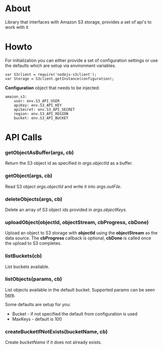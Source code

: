 # About

Library that interfaces with Amazon S3 storage, provides a set of api's to work with it

# Howto
For initialization you can either provide a set of configuration settings or use the defaults which are setup via environment variables.

    var S3client = require('nodejs-s3client');
    var Storage = S3client.getInstance(configuration);

**Configuration** object that needs to be injected:

    amazon_s3:
        user: env.S3_API_USER
        apiKey: env.S3_API_KEY
        apiSecret: env.S3_API_SECRET
        region: env.S3_API_REGION
        bucket: env.S3_API_BUCKET

# API Calls

### getObjectAsBuffer(args, cb)

Return the S3 object id as specified in *args.objectId* as a buffer.

### getObject(args, cb)

Read S3 object *args.objectId* and write it into *args.outFile*.

### deleteObjects(args, cb)

Delete an array of S3 object ids provided in *args.objectKeys*.

### uploadObject(objectId, objectStream, cbProgress, cbDone)
Upload an object to S3 storage with **objectId** using the **objectStream** as the
data source. The **cbProgress** callback is optional, **cbDone** is called once
the upload to S3 completes.

### listBuckets(cb)

List buckets available.

### listObjects(params, cb)

List objects available in the default bucket. Supported params can be seen [here](http://docs.aws.amazon.com/AWSJavaScriptSDK/latest/AWS/S3.html#listObjectsV2-property).

Some defaults are setup for you:
* Bucket - if not specified the default from configuration is used
* MaxKeys - default is 100

### createBucketIfNotExists(bucketName, cb)

Create *bucketName* if it does not already exists.
